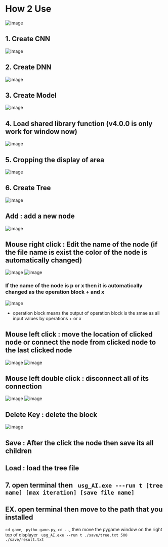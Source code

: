 # How 2 Use
![image](https://user-images.githubusercontent.com/47798805/190232100-e8a566fc-2725-4257-a1e1-286b591351b3.png)

## 1. Create CNN
![image](https://user-images.githubusercontent.com/47798805/190232129-35245ce5-5238-421c-bde3-535dde7fd8f8.png)

## 2. Create DNN
![image](https://user-images.githubusercontent.com/47798805/190232174-a5fda96d-ff48-4fd8-a4c2-e01593a9521a.png)

## 3. Create Model
![image](https://user-images.githubusercontent.com/47798805/190232269-bbd67d99-8dc7-411c-b805-667d28674fe1.png)

## 4. Load shared library function (v4.0.0 is only work for window now)
![image](https://user-images.githubusercontent.com/47798805/190232299-17d8ba99-674a-4031-a747-efac628267ea.png)

## 5. Cropping the display of area
![image](https://user-images.githubusercontent.com/47798805/190232373-b55eef4b-b9df-46f6-9e34-531f727fbeef.png)

## 6. Create Tree
![image](https://user-images.githubusercontent.com/47798805/190232413-d561f63d-c8ca-4916-ac33-563461c5ad5d.png)

## Add : add a new node
![image](https://user-images.githubusercontent.com/47798805/190232934-965f71bb-0226-4f27-8398-79992f0dde0f.png)

## Mouse right click : Edit the name of the node (if the file name is exist the color of the node is automatically changed)
![image](https://user-images.githubusercontent.com/47798805/190232978-ac57445c-8449-4433-b00b-b23c8493e939.png)
![image](https://user-images.githubusercontent.com/47798805/190233034-055c513d-43a4-4a25-b4f6-a85bc9ac7e7e.png)
### If the name of the node is p or x then it is automatically changed as the operation block + and x
![image](https://user-images.githubusercontent.com/47798805/190233707-280f3656-7bdb-4128-8f4a-22851b03216d.png)
- operation block means the output of operation block is the smae as all input values by operations + or x

## Mouse left click : move the location of clicked node or connect the node from clicked node to the last clicked node
![image](https://user-images.githubusercontent.com/47798805/190233183-9b5fc21d-ee81-4852-a9dd-93e8f2aedf9a.png)
![image](https://user-images.githubusercontent.com/47798805/190233330-22a94dc7-bbdd-4560-9b2a-6d571d197b2e.png)

## Mouse left double click : disconnect all of its connection
![image](https://user-images.githubusercontent.com/47798805/190234104-870381ec-f87e-4c7f-9524-02e690044069.png)
![image](https://user-images.githubusercontent.com/47798805/190234132-7b0b547c-5d7b-4703-98ce-47d17bf420a0.png)

## Delete Key : delete the block
![image](https://user-images.githubusercontent.com/47798805/190234189-57dbe3a7-6878-47cb-a3cd-4ba70635a3fc.png)

## Save : After the click the node then save its all children
## Load : load the tree file

## 7. open terminal then ``` usg_AI.exe ---run t [tree name] [max iteration] [save file name]```
## EX. open terminal then move to the path that you installed 
```cd game```, ``` pytho game.py```, ```cd ..```, then move the pygame window on the right top of displayer ``` usg_AI.exe --run t ./save/tree.txt 500 ./save/result.txt``` 
